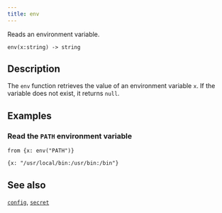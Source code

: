 ```yaml
---
title: env
---
```


Reads an environment variable.

```tql
env(x:string) -> string
```

## Description

The `env` function retrieves the value of an environment variable `x`. If the
variable does not exist, it returns `null`.

## Examples

### Read the `PATH` environment variable

```tql
from {x: env("PATH")}
```

```tql
{x: "/usr/local/bin:/usr/bin:/bin"}
```

## See also

[`config`](config),
[`secret`](secret)
